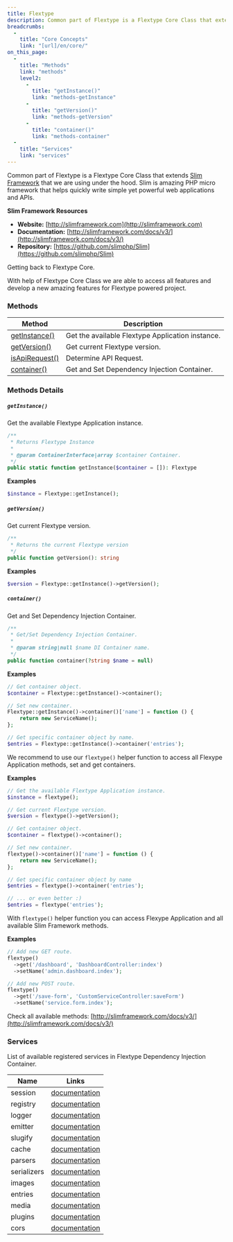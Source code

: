 ```yaml
---
title: Flextype
description: Common part of Flextype is a Flextype Core Class that extends Slim Framework that we are using under the hood. Slim is amazing PHP micro framework that helps quickly write simple yet powerful web applications and APIs.
breadcrumbs:
  -
    title: "Core Concepts"
    link: "[url]/en/core/"
on_this_page:
  -
    title: "Methods"
    link: "methods"
    level2:
      -
        title: "getInstance()"
        link: "methods-getInstance"
      -
        title: "getVersion()"
        link: "methods-getVersion"
      -
        title: "container()"
        link: "methods-container"
  -
    title: "Services"
    link: "services"
---
```


Common part of Flextype is a Flextype Core Class that extends [Slim Framework](http://www.slimframework.com) that we are using under the hood. Slim is amazing PHP micro framework that helps quickly write simple yet powerful web applications and APIs.

**Slim Framework Resources**
* **Website:** [http://slimframework.com](http://slimframework.com)
* **Documentation:** [http://slimframework.com/docs/v3/](http://slimframework.com/docs/v3/)
* **Repository:** [https://github.com/slimphp/Slim](https://github.com/slimphp/Slim)

Getting back to Flextype Core.

With help of Flextype Core Class we are able to access all features and develop a new amazing features for Flextype powered project.

### <a name="methods"></a> Methods

<div class="table">
    <table>
        <thead>
            <tr>
                <th>Method</th>
                <th>Description</th>
            </tr>
        </thead>
        <tbody>
            <tr>
                <td><a href="#methods-getInstance">getInstance()</a></td>
                <td>Get the available Flextype Application instance.</td>
            </tr>
            <tr>
                <td><a href="#methods-getVersion">getVersion()</a></td>
                <td>Get current Flextype version.</td>
            </tr>
            <tr>
                <td><a href="#methods-isApiRequest">isApiRequest()</a></td>
                <td>Determine API Request.</td>
            </tr>
            <tr>
                <td><a href="#methods-container">container()</a></td>
                <td>Get and Set Dependency Injection Container.</td>
            </tr>
        </tbody>
    </table>
</div>

### Methods Details

##### <a name="methods-getInstance"></a> `getInstance()`

Get the available Flextype Application instance.

```php
/**
 * Returns Flextype Instance
 *
 * @param ContainerInterface|array $container Container.
 */
public static function getInstance($container = []): Flextype
```

**Examples**

```php
$instance = Flextype::getInstance();
```

##### <a name="methods-getVersion"></a> `getVersion()`

Get current Flextype version.

```php
/**
 * Returns the current Flextype version
 */
public function getVersion(): string
```

**Examples**

```php
$version = Flextype::getInstance()->getVersion();
```

##### <a name="methods-container"></a> `container()`

Get and Set Dependency Injection Container.

```php
/**
 * Get/Set Dependency Injection Container.
 *
 * @param string|null $name DI Container name.
 */
public function container(?string $name = null)
```

**Examples**

```php
// Get container object.
$container = Flextype::getInstance()->container();

// Set new container.
Flextype::getInstance()->container()['name'] = function () {
    return new ServiceName();
};

// Get specific container object by name.
$entries = Flextype::getInstance()->container('entries');
```

We recommend to use our `flextype()` helper function to access all Flexype Application methods, set and get containers.

**Examples**

```php
// Get the available Flextype Application instance.
$instance = flextype();

// Get current Flextype version.
$version = flextype()->getVersion();

// Get container object.
$container = flextype()->container();

// Set new container.
flextype()->container()['name'] = function () {
    return new ServiceName();
};

// Get specific container object by name
$entries = flextype()->container('entries');

// ... or even better :)
$entries = flextype('entries');
```

With `flextype()` helper function you can access Flexype Application and all available Slim Framework methods.

**Examples**

```php
// Add new GET route.
flextype()
  ->get('/dashboard', 'DashboardController:index')
  ->setName('admin.dashboard.index');

// Add new POST route.
flextype()
  ->get('/save-form', 'CustomServiceController:saveForm')
  ->setName('service.form.index');
```

Check all available methods: [http://slimframework.com/docs/v3/](http://slimframework.com/docs/v3/)

### Services <a name="services"></a>

List of available registered services in Flextype Dependency Injection Container.

<div class="table">
    <table>
        <thead>
            <tr>
                <th>Name</th>
                <th>Links</th>
            </tr>
        </thead>
        <tbody>
            <tr>
                <td>session</td>
                <td><a href="https://github.com/atomastic/session">documentation</a></td>
            </tr>
            <tr>
                <td>registry</td>
                <td><a href="https://github.com/atomastic/registry">documentation</a></td>
            </tr>
            <tr>
                <td>logger</td>
                <td><a href="https://github.com/Seldaek/monolog">documentation</a></td>
            </tr>
            <tr>
                <td>emitter</td>
                <td><a href="http://event.thephpleague.com">documentation</a></td>
            </tr>
            <tr>
                <td>slugify</td>
                <td><a href="https://github.com/cocur/slugify">documentation</a></td>
            </tr>
            <tr>
                <td>cache</td>
                <td><a href="https://www.phpfastcache.com">documentation</a></td>
            </tr>
            <tr>
                <td>parsers</td>
                <td><a href="[url]/en/parsers">documentation</a></td>
            </tr>
            <tr>
                <td>serializers</td>
                <td><a href="[url]/en/serializers">documentation</a></td>
            </tr>
            <tr>
                <td>images</td>
                <td><a href="https://glide.thephpleague.com">documentation</a></td>
            </tr>
            <tr>
                <td>entries</td>
                <td><a href="[url]/en/core/entries">documentation</a></td>
            </tr>
            <tr>
                <td>media</td>
                <td><a href="[url]/en/core/media">documentation</a></td>
            </tr>
            <tr>
                <td>plugins</td>
                <td><a href="[url]/en/core/plugins">documentation</a></td>
            </tr>
            <tr>
                <td>cors</td>
                <td><a href="#">documentation</a></td>
            </tr>
        </tbody>
    </table>
</div>
